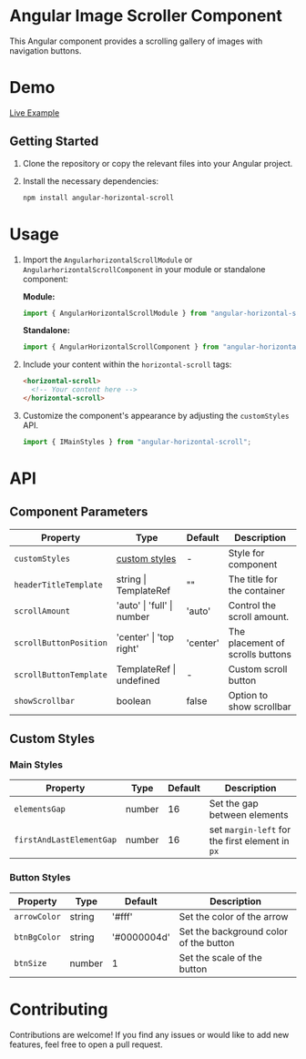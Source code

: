 # Angular Image Scroller Component

This Angular component provides a scrolling gallery of images with navigation buttons.

# Demo

[Live Example](https://karim-nabarawi.github.io/angular-horizontal-scroll/)

## Getting Started

1. Clone the repository or copy the relevant files into your Angular project.
2. Install the necessary dependencies:

   ```bash
   npm install angular-horizontal-scroll
   ```

# Usage

1. Import the `AngularhorizontalScrollModule` or `AngularhorizontalScrollComponent` in your module or standalone component:

   **Module:**

   ```typescript
   import { AngularHorizontalScrollModule } from "angular-horizontal-scroll";
   ```

   **Standalone:**

   ```typescript
   import { AngularHorizontalScrollComponent } from "angular-horizontal-scroll";
   ```

2. Include your content within the `horizontal-scroll` tags:

   ```html
   <horizontal-scroll>
     <!-- Your content here -->
   </horizontal-scroll>
   ```

3. Customize the component's appearance by adjusting the `customStyles` API.

   ```typescript
   import { IMainStyles } from "angular-horizontal-scroll";
   ```

# API

## Component Parameters

| Property               | Type                            | Default  | Description                      |
| ---------------------- | ------------------------------- | -------- | -------------------------------- |
| `customStyles`         | [custom styles](#custom-styles) | -        | Style for component              |
| `headerTitleTemplate`  | string \| TemplateRef<void>     | ""       | The title for the container      |
| `scrollAmount`         | 'auto' \| 'full' \| number      | 'auto'   | Control the scroll amount.       |
| `scrollButtonPosition` | 'center' \| 'top right'         | 'center' | The placement of scrolls buttons |
| `scrollButtonTemplate` | TemplateRef<void> \| undefined  | -        | Custom scroll button             |
| `showScrollbar`        | boolean                         | false    | Option to show scrollbar         |

## Custom Styles

### Main Styles

| Property                 | Type   | Default | Description                                     |
| ------------------------ | ------ | ------- | ----------------------------------------------- |
| `elementsGap`            | number | 16      | Set the gap between elements                    |
| `firstAndLastElementGap` | number | 16      | set `margin-left` for the first element in `px` |

### Button Styles

| Property     | Type   | Default     | Description                            |
| ------------ | ------ | ----------- | -------------------------------------- |
| `arrowColor` | string | '#fff'      | Set the color of the arrow             |
| `btnBgColor` | string | '#0000004d' | Set the background color of the button |
| `btnSize`    | number | 1           | Set the scale of the button            |

# Contributing

Contributions are welcome! If you find any issues or would like to add new features, feel free to open a pull request.
